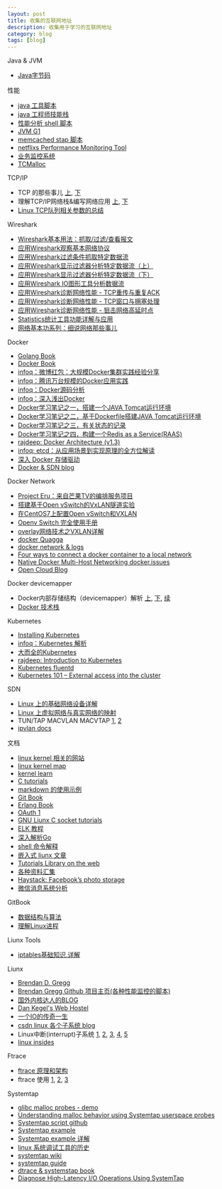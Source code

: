 ```yaml
---
layout: post
title: 收集的互联网地址
description: 收集用于学习的互联网地址
category: blog
tags: [blog]
---
```

Java & JVM

- [Java字节码](http://www.infoq.com/cn/articles/Secrets-of-the-Bytecode-Ninjas)
 
 性能

- [java 工具脚本](https://github.com/oldratlee/useful-scripts)
- [java 工程师技能栈](https://code.google.com/p/hatter-source-code/wiki/Study_List)
- [性能分析 shell 脚本](https://github.com/imbugs/perfanalyzer)
- [JVM G1](http://java-is-the-new-c.blogspot.com/2013/07/tuning-and-benchmarking-java-7s-garbage.html)
- [memcached stap 脚本](https://gist.github.com/leverich/10292732/)
- [netflixs Performance Monitoring Tool](http://techblog.netflix.com/2015/04/introducing-vector-netflixs-on-host.html)
- [业务监控系统 ](https://www.tollmanz.com/rum-monitoring-boomerang-boomcatch-datadog/)
- [TCMalloc ](http://game.academy.163.com/km-03.html)

TCP/IP

- TCP 的那些事儿 [上](http://coolshell.cn/articles/11564.html), [下](http://coolshell.cn/articles/11609.html)
- 理解TCP/IP网络栈&编写网络应用 [上](http://blog.2baxb.me/archives/1174), [下](http://blog.2baxb.me/archives/1190)
- [Linux TCP队列相关参数的总结](http://blog.sina.com.cn/s/blog_e59371cc0102vg4n.html)

Wireshark

- [Wireshark基本用法：抓取/过滤/查看报文](https://community.emc.com/message/818739#818739)
- [应用Wireshark观察基本网络协议](https://community.emc.com/message/818741#818741)
- [应用Wireshark过滤条件抓取特定数据流](https://community.emc.com/message/827199#827199)
- [应用Wireshark显示过滤器分析特定数据流（上）](https://community.emc.com/message/828296#828296)
- [应用Wireshark显示过滤器分析特定数据流（下）](https://community.emc.com/message/830287#830287)
- [应用Wireshark IO图形工具分析数据流](https://community.emc.com/message/818742#818742)
- [应用Wireshark诊断网络性能 - TCP重传与重复ACK](https://community.emc.com/message/819924#819924)
- [应用Wireshark诊断网络性能 - TCP窗口与拥塞处理](https://community.emc.com/message/821593#821593)
- [应用Wireshark诊断网络性能 - 狙击网络高延时点](https://community.emc.com/message/824028#824028)
- [Statistics统计工具功能详解与应用](https://community.emc.com/message/825630#825630)
- [网络基本功系列：细说网络那些事儿](https://community.emc.com/thread/197851?tstart=0)


Docker

- [Golang Book](https://github.com/astaxie/build-web-application-with-golang)
- [Docker Book](http://yeasy.gitbooks.io/docker_practice/content/)
- [infoq：微博红包：大规模Docker集群实践经验分享 ](http://www.infoq.com/cn/articles/large-scale-docker-cluster-practise-experience-share)
- [infoq：腾讯万台规模的Docker应用实践 ](http://www.infoq.com/cn/articles/tencent-millions-scale-docker-application-practice)
- [infoq：Docker源码分析](http://www.infoq.com/cn/author/%E5%AD%99%E5%AE%8F%E4%BA%AE#%E5%85%A8%E9%83%A8)
- [infoq：深入浅出Docker](http://www.infoq.com/cn/author/%E8%82%96%E5%BE%B7%E6%97%B6)
- [Docker学习笔记之一，搭建一个JAVA Tomcat运行环境](http://www.blogjava.net/yongboy/archive/2013/12/12/407498.html)
- [Docker学习笔记之二，基于Dockerfile搭建JAVA Tomcat运行环境](http://www.blogjava.net/yongboy/archive/2013/12/16/407643.html)
- [Docker学习笔记之三，有关状态的记录](http://www.blogjava.net/yongboy/archive/2013/12/29/408173.html)
- [Docker学习笔记之四，构建一个Redis as a Service(RAAS)](http://www.blogjava.net/yongboy/archive/2013/12/31/408297.html)
- [rajdeep: Docker Architecture (v1.3)](http://www.slideshare.net/rajdeep/docker-architecturev2)
- [infoq: etcd：从应用场景到实现原理的全方位解读 ](http://www.infoq.com/cn/articles/etcd-interpretation-application-scenario-implement-principle)
- [深入 Docker 存储驱动](http://static.dockerone.com/ppt/filedriver.html#1)
- [Docker & SDN blog](https://sreeninet.wordpress.com)

Docker Network 

- [Project Eru：来自芒果TV的编排服务项目](http://dockone.io/article/386)
- [搭建基于Open vSwitch的VxLAN隧道实验](http://www.sdnlab.com/5365.html)
- [在CentOS7上配置Open vSwitch和VXLAN](http://notes.yuwh.net/%E5%9C%A8centos7%E4%B8%8A%E9%85%8D%E7%BD%AEopen-vswitch%E5%92%8Cvxlan/)
- [Openv Switch 完全使用手册](http://sdnhub.cn/index.php/openv-switch-full-guide/)
- [overlay网络技术之VXLAN详解](http://network.51cto.com/art/201312/425388.htm)
- [docker Quagga](http://dockone.io/article/466)
- [docker network & logs](http://dockone.io/article/355)
- [Four ways to connect a docker container to a local network](http://blog.oddbit.com/2014/08/11/four-ways-to-connect-a-docker/#comment-1848530702)
- [Native Docker Multi-Host Networking docker.issues](https://github.com/docker/docker/issues/8951)
- [Open Cloud Blog](http://www.opencloudblog.com)

Docker devicemapper

- Docker内部存储结构（devicemapper）解析 [上](http://hustcat.github.io/docker-devicemapper/), [下](http://hustcat.github.io/docker-devicemapper2/), [续](http://hustcat.github.io/docker-devicemapper3/)
- [Docker 技术栈](https://www.mindmeister.com/389671722/docker-ecosystem)

Kubernetes

- [Installing Kubernetes](http://www.severalnines.com/blog/installing-kubernetes-cluster-minions-centos7-manage-pods-services)
- [infoq：Kubernetes 解析](http://www.infoq.com/cn/author/%E6%9D%A8%E7%AB%A0%E6%98%BE)
- [大而全的Kubernetes](https://www.zybuluo.com/dujun/note/58625)
- [rajdeep: Introduction to Kubernetes](http://www.slideshare.net/rajdeep/introduction-to-kubernetes)
- [Kubernetes fluentd](http://blog.raintown.org/2014/11/logging-kubernetes-pods-using-fluentd.html)
- [Kubernetes 101 – External access into the cluster](http://www.dasblinkenlichten.com/kubernetes-101-external-access-into-the-cluster)

SDN

- [Linux 上的基础网络设备详解](http://www.ibm.com/developerworks/cn/linux/1310_xiawc_networkdevice/index.html)
- [Linux 上虚拟网络与真实网络的映射](http://www.ibm.com/developerworks/cn/linux/1312_xiawc_linuxvirtnet/index.html)
- TUN/TAP MACVLAN MACVTAP [1](https://blog.kghost.info/2013/03/27/linux-network-tun/), [2](http://140.120.15.179/Presentation/20150203/index.html)
- [ipvlan docs](https://github.com/torvalds/linux/blob/master/Documentation/networking/ipvlan.txt)

文档

- [linux kernel 相关的网站](https://linux.zeef.com/paul.reiber)
- [linux kernel map](http://www.makelinux.net/kernel_map/)
- [kernel learn](http://sop.upv.es/gii-dso/en/teoria.html)
- [C tutorials](http://randu.org/tutorials/)
- [markdown 的使用示例](http://mdp.tylingsoft.com/)
- [Git Book](http://git-scm.com/book/zh/v1)
- [Erlang Book](http://learnyousomeerlang.com/content)
- [OAuth 1](http://oauthbible.com/)
- [GNU Liunx C socket tutorials](http://www.tenouk.com/cnlinuxsockettutorials.html)
- [ELK 教程](http://kibana.logstash.es/content/)
- [深入解析Go](https://tiancaiamao.gitbooks.io/go-internals/content/zh/index.html)
- [shell 命令解释](http://explainshell.com/)
- [嵌入式 liunx 文章](http://www.tinylab.org)
- [Tutorials Library on the web](http://www.tutorialspoint.com/index.htm)
- [各种资料汇集](http://dirlt.com/)
- [Haystack: Facebook’s photo storage](http://www.importnew.com/3292.html)
- [微信消息系统分析](https://github.com/AlexStocks/test/blob/master/wechat/%E5%BE%AE%E4%BF%A1%E6%9E%B6%E6%9E%84.md)

GitBook

- [数据结构与算法](http://algorithm.yuanbin.me/zh-cn/index.html)
- [理解Linux进程](http://www.linuxprocess.com/)

Liunx Tools

- [iptables基础知识.详解](http://blog.coocla.org/207.html)

Liunx

- [Brendan D. Gregg](http://www.brendangregg.com/)
- [Brendan Gregg Github 项目主页(各种性能监控的脚本)](https://github.com/brendangregg)
- [国外内核达人的BLOG](http://duartes.org/gustavo/blog)
- [Dan Kegel's Web Hostel](http://www.kegel.com/)
- [一个IO的传奇一生](http://alanwu.blog.51cto.com/3652632/d-8)
- [csdn linux 各个子系统 blog](http://blog.csdn.net/bullbat)
- Linux中断(interrupt)子系统 [1][linux_interrupt_1], [2][linux_interrupt_2], [3][linux_interrupt_3], [4][linux_interrupt_4], [5][linux_interrupt_5]
- [linux insides](https://0xax.gitbooks.io/linux-insides/content/)

Ftrace

- [ftrace 原理和架构](http://www.ibm.com/developerworks/cn/linux/l-cn-ftrace/index.html)
- ftrace 使用  [1][ftrace_1], [2][ftrace_2], [3][ftrace_3]

Systemtap

- [glibc malloc probes - demo](http://developerblog.redhat.com/2015/01/06/malloc-systemtap-probes-an-example/)
- [Understanding malloc behavior using Systemtap userspace probes](http://developerblog.redhat.com/2014/10/02/understanding-malloc-behavior-using-systemtap-userspace-probes/)
- [Systemtap script github](https://github.com/soarpenguin/systemtap-script)
- [Systemtap example](https://sourceware.org/systemtap/examples/)
- [Systemtap example 详解](http://blog.163.com/digoal@126/blog/#m=0&t=1&c=fks_084068084086080075085082085095085080082075083081086071084)
- [linux 系统调试工具的历史](http://www.wzxue.com/linux-tracing-tools-soap-opera/)
- [systemtap wiki](https://sourceware.org/systemtap/wiki)
- [systemtap guide](https://www.sourceware.org/systemtap/SystemTap_Beginners_Guide/index.html)
- [dtrace & systemstap book](http://myaut.github.io/dtrace-stap-book/)
- [Diagnose High-Latency I/O Operations Using SystemTap](https://db-blog.web.cern.ch/blog/luca-canali/2015-07-diagnose-high-latency-io-operations-using-systemtap)

[-10]:    http://hushi55.github.io/  "-10"
[ftrace_1]: http://www.ibm.com/developerworks/cn/linux/l-cn-ftrace1/index.html	"1"
[ftrace_2]: http://www.ibm.com/developerworks/cn/linux/l-cn-ftrace2/index.html "2"
[ftrace_3]: http://www.ibm.com/developerworks/cn/linux/l-cn-ftrace3/index.html "3"
[linux_interrupt_1]: http://blog.csdn.net/droidphone/article/details/7445825  "1"
[linux_interrupt_2]: http://blog.csdn.net/droidphone/article/details/7467436  "2"
[linux_interrupt_3]: http://blog.csdn.net/droidphone/article/details/7489756  "3"
[linux_interrupt_4]: http://blog.csdn.net/droidphone/article/details/7497787  "4"
[linux_interrupt_5]: http://blog.csdn.net/droidphone/article/details/7518428  "5"
